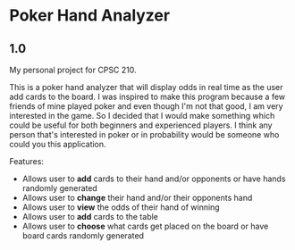 # Poker Hand Analyzer

## 1.0
My personal project for CPSC 210.

This is a poker hand analyzer that will display odds in real time as the user add cards to the board.
I was inspired to make this program because a few friends of mine played poker and even though I'm not that good, I am very interested in the game.
So I decided that I would make something which could be useful for both beginners and experienced players.
I think any person that's interested in poker or in probability would be someone who could you this application.

Features:
- Allows user to **add** cards to their hand and/or opponents or have hands randomly generated
- Allows user to **change** their hand and/or their opponents hand
- Allows user to **view** the odds of their hand of winning
- Allows user to **add** cards to the table
- Allows user to **choose** what cards get placed on the board or have board cards randomly generated